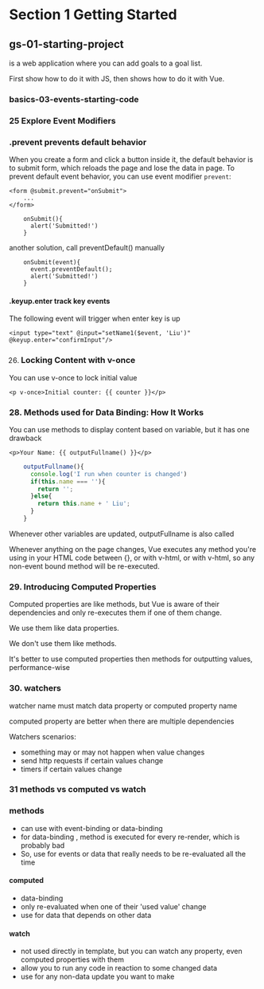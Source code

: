 # Section 1 Getting Started

## gs-01-starting-project

is a web application where you can add goals to a goal list.

First show how to do it with JS, then shows how to do it with Vue.



### basics-03-events-starting-code

### 25 Explore Event Modifiers

### .prevent prevents default behavior

When you create a form and click a button inside it, the default behavior is to submit form, which reloads the page and lose the data in page. To prevent default event behavior, you can use event modifier `prevent`:

```
<form @submit.prevent="onSubmit">
	...
</form>
```

```
    onSubmit(){
      alert('Submitted!')
    }
```



another solution, call preventDefault() manually

```
    onSubmit(event){
      event.preventDefault();
      alert('Submitted!')
    }
```

#### .keyup.enter track key events

The following event will trigger when enter key is up

```
<input type="text" @input="setName1($event, 'Liu')" @keyup.enter="confirmInput"/>
```

26. ### Locking Content with v-once

You can use v-once to lock initial value

```
<p v-once>Initial counter: {{ counter }}</p>
```

### 28. Methods used for Data Binding: How It Works

You can use methods to display content based on variable, but it has one drawback

```
<p>Your Name: {{ outputFullname() }}</p>
```

```js
    outputFullname(){
      console.log('I run when counter is changed')
      if(this.name === ''){
        return '';
      }else{
        return this.name + ' Liu';
      }
    }
```

Whenever other variables are updated, outputFullname is also called

Whenever anything on the page changes, Vue executes any method you're using in your HTML code between {}, or with v-html, or with v-html, so any non-event bound method will be re-executed.

### 29. Introducing Computed Properties

Computed properties are like methods, but Vue is aware of their dependencies and only re-executes them if one of them change. 

We use them like data properties.

We don't use them like methods.

It's better to use computed properties then methods for outputting values, performance-wise

### 30. watchers

watcher name must match data property or computed property name

computed property are better when there are multiple dependencies

Watchers scenarios:

- something may or may not happen when value changes
- send http requests if certain values change
- timers if certain values change

### 31 methods vs computed vs watch

### methods

- can use with event-binding or data-binding
- for data-binding , method is executed for every re-render, which is probably bad
- So, use for events or data that really needs to be re-evaluated all the time

#### computed

- data-binding
- only re-evaluated when one of their 'used value' change
- use for data that depends on other data

#### watch

- not used directly in template, but you can watch any property, even computed properties with them
- allow you to run any code in reaction to some changed data
- use for any non-data update you want to make

